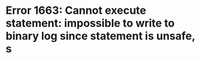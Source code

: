 # Error 1663: Cannot execute statement: impossible to write to binary log since statement is unsafe, s

